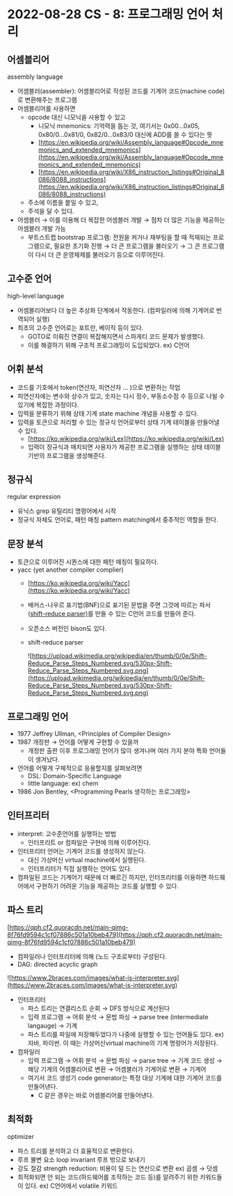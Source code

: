 # 2022-08-28 CS - 8: 프로그래밍 언어 처리

## 어셈블리어

assembly language

- 어셈블러(assembler): 어셈블리어로 작성된 코드를 기계어 코드(machine code)로 변환해주는 프로그램
- 어셈블리어를 사용하면
    - opcode 대신 니모닉을 사용할 수 있고
        - 니모닉 mnemonics: 기억력을 돕는 것, 여기서는 0x00…0x05, 0x80/0…0x81/0, 0x82/0…0x83/0 대신에 ADD를 쓸 수 있다는 뜻
        - [https://en.wikipedia.org/wiki/Assembly_language#Opcode_mnemonics_and_extended_mnemonics](https://en.wikipedia.org/wiki/Assembly_language#Opcode_mnemonics_and_extended_mnemonics)
        - [https://en.wikipedia.org/wiki/X86_instruction_listings#Original_8086/8088_instructions](https://en.wikipedia.org/wiki/X86_instruction_listings#Original_8086/8088_instructions)
    - 주소에 이름을 붙일 수 있고,
    - 주석을 달 수 있다.
- 어셈블러 → 이를 이용해 더 복잡한 어셈블러 개발 → 점차 더 많은 기능을 제공하는 어셈블러 개발 가능
    - 부트스트랩 bootstrap 프로그램: 전원을 켜거나 재부팅을 할 때 적재되는 프로그램으로, 필요한 초기화 진행 → 더 큰 프로그램을 불러오기 → 그 큰 프로그램이 다시 더 큰 운영체제를 불러오기 등으로 이루어진다.

## 고수준 언어

high-level language

- 어셈블리어보다 더 높은 추상화 단계에서 작동한다. (컴파일러에 의해 기계어로 번역되어 실행)
- 최초의 고수준 언어로는 포트란, 베이직 등이 있다.
    - GOTO로 이뤄진 연결이 복잡해지면서 스파게티 코드 문제가 발생했다.
    - 이를 해결하기 위해 구조적 프로그래밍이 도입되었다. ex) C언어

## 어휘 분석

- 코드를 기호에서 token(연산자, 피연산자 … )으로 변환하는 작업
- 피연산자에는 변수와 상수가 있고, 숫자는 다시 정수, 부동소수점 수 등으로 나뉠 수 있기에 복잡한 과정이다.
- 입력을 분류하기 위해 상태 기계 state machine 개념을 사용할 수 있다.
- 입력을 토큰으로 처리할 수 있는 정규식 언어로부터 상태 기계 테이블을 만들어낼 수 있다.
    - [https://ko.wikipedia.org/wiki/Lex](https://ko.wikipedia.org/wiki/Lex)
    - 입력이 정규식과 매치되면 사용자가 제공한 프로그램을 실행하는 상태 테이블 기반의 프로그램을 생성해준다.

## 정규식

regular expression

- 유닉스 grep 유틸리티 명령어에서 시작
- 정규식 자체도 언어로, 패턴 매칭 pattern matching에서 중추적인 역할을 한다.

## 문장 분석

- 토큰으로 이루어진 시퀀스에 대한 패턴 매칭이 필요하다.
- yacc (yet another compiler complier)
    - [https://ko.wikipedia.org/wiki/Yacc](https://ko.wikipedia.org/wiki/Yacc)
    - 배커스-나우르 표기법(BNF)으로 표기된 문법을 주면 그것에 따르는 파서([shift-reduce parser)](https://en.wikipedia.org/wiki/Shift-reduce_parser)를 만들 수 있는 C언어 코드를 만들어 준다.
    - 오픈소스 버전인 bison도 있다.
    - shift-reduce parser

        ![https://upload.wikimedia.org/wikipedia/en/thumb/0/0e/Shift-Reduce_Parse_Steps_Numbered.svg/530px-Shift-Reduce_Parse_Steps_Numbered.svg.png](https://upload.wikimedia.org/wikipedia/en/thumb/0/0e/Shift-Reduce_Parse_Steps_Numbered.svg/530px-Shift-Reduce_Parse_Steps_Numbered.svg.png)


## 프로그래밍 언어

- 1977 Jeffrey Ullman, &lt;Principles of Compiler Design&gt;
- 1987 개정판 → 언어를 어떻게 구현할 수 있을까
    - 개정판 출판 이후 프로그래밍 언어가 많이 생겨나며 여러 가지 분야 특화 언어들이 생겨났다.
- 언어를 어떻게 구체적으로 응용할지를 살펴보려면
    - DSL: Domain-Specific Language
    - little language: ex) chem
- 1986 Jon Bentley, &lt;Programming Pearls 생각하는 프로그래밍&gt;

## 인터프리터

- interpret: 고수준언어를 실행하는 방법
    - 인터프리트 or 컴파일은 구현에 의해 이루어진다.
- 인터프리터 언어는 기계어 코드를 생성하지 않는다.
    - 대신 가상머신 virtual machine에서 실행된다.
    - 인터프리터가 직접 실행하는 언어도 있다.
- 컴파일된 코드는 기계어기 때문에 더 빠르긴 하지만, 인터프리터를 이용하면 하드웨어에서 구현하기 어려운 기능을 제공하는 코드를 실행할 수 있다.

## 파스 트리

[https://qph.cf2.quoracdn.net/main-qimg-8f76fd9594c1cf07886c501a10beb479](https://qph.cf2.quoracdn.net/main-qimg-8f76fd9594c1cf07886c501a10beb479)

- 컴파일러나 인터프리터에 의해 (노드 구조로부터) 구성된다.
- DAG: directed acyclic graph

![https://www.2braces.com/images/what-is-interpreter.svg](https://www.2braces.com/images/what-is-interpreter.svg)

- 인터프리터
    - 파스 트리는 연결리스트 순회 → DFS 방식으로 계산된다
    - 입력 프로그램 → 어휘 분석 → 문법 파싱 → parse tree (intermediate langauge) → 기계
    - 파스 트리를 파일에 저장해두었다가 나중에 실행할 수 있는 언어들도 있다. ex) 자바, 파이썬. 이 때는 가상머신virtual machine의 기계 명령어가 저장된다.
- 컴파일러
    - 입력 프로그램 → 어휘 분석 → 문법 파싱 → parse tree → 기계 코드 생성 → 해당 기계의 어셈블리어로 변환 → 어셈블러가 기계어로 변환 → 기계어
    - 여기서 코드 생성기 code generator는 특정 대상 기계에 대한 기계어 코드를 만들어낸다.
        - C 같은 경우는 바로 어셈블리어를 만들어낸다.

## 최적화

optimizer

- 파스 트리를 분석하고 더 효율적으로 변환한다.
- 루프 불변 요소 loop invariant 루프 밖으로 보내기
- 강도 절감 strength reduction: 비용이 덜 드는 연산으로 변환 ex) 곱셈 → 덧셈
- 최적화되면 안 되는 코드(하드웨어를 조작하는 코드 등)를 알려주기 위한 키워드들이 있다. ex) C언어에서 volatile 키워드